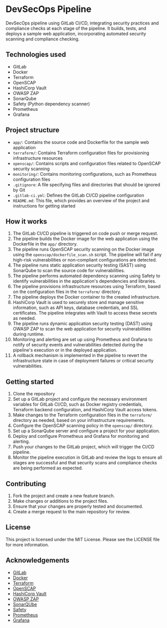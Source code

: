 # DevSecOps Pipeline

DevSecOps pipeline using GitLab CI/CD, integrating security practices and compliance checks at each stage of the pipeline. It builds, tests, and deploys a sample web application, incorporating automated security scanning and compliance checking.

## Technologies used

- GitLab
- Docker
- Terraform
- OpenSCAP
- HashiCorp Vault
- OWASP ZAP
- SonarQube
- Safety (Python dependency scanner)
- Prometheus
- Grafana

## Project structure

- `app/`: Contains the source code and Dockerfile for the sample web application
- `terraform/`: Contains Terraform configuration files for provisioning infrastructure resources
- `openscap/`: Contains scripts and configuration files related to OpenSCAP security scanning
- `monitoring/`: Contains monitoring configurations, such as Prometheus configuration files
- `.gitignore`: A file specifying files and directories that should be ignored by Git
- `.gitlab-ci.yml`: Defines the GitLab CI/CD pipeline configuration
- `README.md`: This file, which provides an overview of the project and instructions for getting started

## How it works

1. The GitLab CI/CD pipeline is triggered on code push or merge request.
2. The pipeline builds the Docker image for the web application using the Dockerfile in the `app/` directory.
3. The pipeline runs OpenSCAP security scanning on the Docker image using the `openscap/dockerfile_scan.sh` script. The pipeline will fail if any high-risk vulnerabilities or non-compliant configurations are detected.
4. The pipeline runs static application security testing (SAST) using SonarQube to scan the source code for vulnerabilities.
5. The pipeline performs automated dependency scanning using Safety to identify vulnerabilities in the application's dependencies and libraries.
6. The pipeline provisions infrastructure resources using Terraform, based on the configuration files in the `terraform/` directory.
7. The pipeline deploys the Docker container to the created infrastructure.
8. HashiCorp Vault is used to securely store and manage sensitive information, such as API keys, database credentials, and SSL certificates. The pipeline integrates with Vault to access these secrets as needed.
9. The pipeline runs dynamic application security testing (DAST) using OWASP ZAP to scan the web application for security vulnerabilities during runtime.
10. Monitoring and alerting are set up using Prometheus and Grafana to notify of security events and vulnerabilities detected during the pipeline's execution or in the deployed application.
11. A rollback mechanism is implemented in the pipeline to revert the infrastructure state in case of deployment failures or critical security vulnerabilities.

## Getting started

1. Clone the repository
2. Set up a GitLab project and configure the necessary environment variables for GitLab CI/CD, such as Docker registry credentials, Terraform backend configuration, and HashiCorp Vault access tokens.
3. Make changes to the Terraform configuration files in the `terraform/` directory as needed, based on your infrastructure requirements.
4. Configure the OpenSCAP scanning policy in the `openscap/` directory.
5. Set up a SonarQube server and configure a project for your application.
6. Deploy and configure Prometheus and Grafana for monitoring and alerting.
7. Push your changes to the GitLab project, which will trigger the CI/CD pipeline. 
8. Monitor the pipeline execution in GitLab and review the logs to ensure all stages are successful and that security scans and compliance checks are being performed as expected.

## Contributing

1. Fork the project and create a new feature branch.
2. Make changes or additions to the project files.
3. Ensure that your changes are properly tested and documented.
4. Create a merge request to the main repository for review.

## License

This project is licensed under the MIT License. Please see the LICENSE file for more information.

## Acknowledgements

- [GitLab](https://gitlab.com/)
- [Docker](https://www.docker.com/)
- [Terraform](https://www.terraform.io/)
- [OpenSCAP](https://www.open-scap.org/)
- [HashiCorp Vault](https://www.vaultproject.io/)
- [OWASP ZAP](https://www.zaproxy.org/)
- [SonarQUbe](https://www.sonarqube.org/)
- [Safety](https://pyup.io/safety/)
- [Prometheus](https://prometheus.io/)
- [Grafana](https://grafana.com/)
